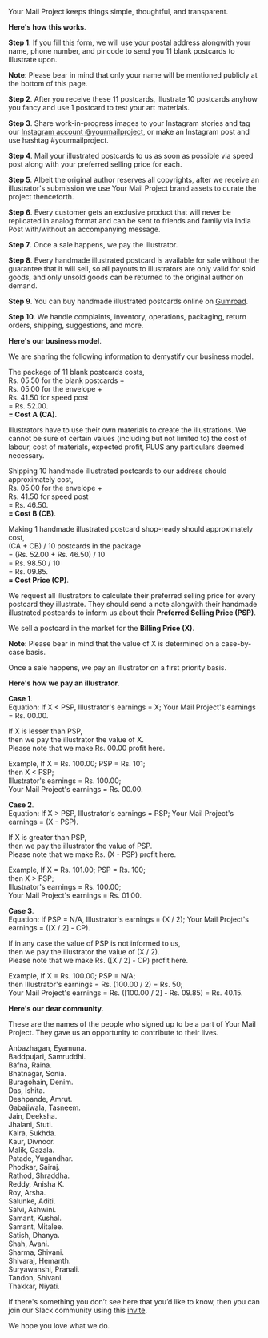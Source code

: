 Your Mail Project keeps things simple, thoughtful, and transparent.

**Here's how this works**.

**Step 1**. If you fill <a href="https://yourmailproject.typeform.com/to/krhWpQJZ" rel="noopener noreferrer" target="_blank">this</a> form, we will use your postal address alongwith your name, phone number, and pincode to send you 11 blank postcards to illustrate upon.

**Note**: Please bear in mind that only your name will be mentioned publicly at the bottom of this page.

**Step 2**. After you receive these 11 postcards, illustrate 10 postcards anyhow you fancy and use 1 postcard to test your art materials.

**Step 3**. Share work-in-progress images to your Instagram stories and tag our <a href="https://www.instagram.com/yourmailproject" rel="noopener noreferrer" target="_blank">Instagram account @yourmailproject</a>, or make an Instagram post and use hashtag #yourmailproject.

**Step 4**. Mail your illustrated postcards to us as soon as possible via speed post along with your preferred selling price for each.

**Step 5**. Albeit the original author reserves all copyrights, after we receive an illustrator's submission we use Your Mail Project brand assets to curate the project thenceforth.

**Step 6**. Every customer gets an exclusive product that will never be replicated in analog format and can be sent to friends and family via India Post with/without an accompanying message.

**Step 7**. Once a sale happens, we pay the illustrator.

**Step 8**. Every handmade illustrated postcard is available for sale without the guarantee that it will sell, so all payouts to illustrators are only valid for sold goods, and only unsold goods can be returned to the original author on demand.

**Step 9**. You can buy handmade illustrated postcards online on <a href="https://gumroad.com/yourmailproject" rel="noopener noreferrer" target="_blank">Gumroad</a>.

**Step 10**. We handle complaints, inventory, operations, packaging, return orders, shipping, suggestions, and more.

**Here's our business model**.

We are sharing the following information to demystify our business model.

The package of 11 blank postcards costs,  
Rs. 05.50 for the blank postcards +  
Rs. 05.00 for the envelope +  
Rs. 41.50 for speed post  
= Rs. 52.00.  
**= Cost A (CA)**.

Illustrators have to use their own materials to create the illustrations. We cannot be sure of certain values (including but not limited to) the cost of labour, cost of materials, expected profit, PLUS any particulars deemed necessary.

Shipping 10 handmade illustrated postcards to our address should approximately cost,  
Rs. 05.00 for the envelope +  
Rs. 41.50 for speed post  
= Rs. 46.50.  
**= Cost B (CB)**.

Making 1 handmade illustrated postcard shop-ready should approximately cost,  
(CA + CB) / 10 postcards in the package  
= (Rs. 52.00 + Rs. 46.50) / 10  
= Rs. 98.50 / 10  
= Rs. 09.85.  
**= Cost Price (CP)**.

We request all illustrators to calculate their preferred selling price for every postcard they illustrate. They should send a note alongwith their handmade illustrated postcards to inform us about their **Preferred Selling Price (PSP)**.

We sell a postcard in the market for the **Billing Price (X)**.

**Note**: Please bear in mind that the value of X is determined on a case-by-case basis.

Once a sale happens, we pay an illustrator on a first priority basis.

**Here's how we pay an illustrator**.

**Case 1**.  
Equation: If X < PSP, Illustrator's earnings = X; Your Mail Project's earnings = Rs. 00.00.

If X is lesser than PSP,  
then we pay the illustrator the value of X.  
Please note that we make Rs. 00.00 profit here.

Example, If X = Rs. 100.00; PSP = Rs. 101;  
then X < PSP;  
Illustrator's earnings = Rs. 100.00;  
Your Mail Project's earnings = Rs. 00.00.

**Case 2**.  
Equation: If X > PSP, Illustrator's earnings = PSP; Your Mail Project's earnings = (X - PSP).

If X is greater than PSP,  
then we pay the illustrator the value of PSP.  
Please note that we make Rs. (X - PSP) profit here.

Example, If X = Rs. 101.00; PSP = Rs. 100;  
then X > PSP;  
Illustrator's earnings = Rs. 100.00;  
Your Mail Project's earnings = Rs. 01.00.

**Case 3**.  
Equation: If PSP = N/A, Illustrator's earnings = (X / 2); Your Mail Project's earnings = ([X / 2] - CP).

If in any case the value of PSP is not informed to us,  
then we pay the illustrator the value of (X / 2).  
Please note that we make Rs. ([X / 2] - CP) profit here.

Example, If X = Rs. 100.00; PSP = N/A;  
then Illustrator's earnings = Rs. (100.00 / 2) = Rs. 50;  
Your Mail Project's earnings = Rs. ([100.00 / 2] - Rs. 09.85) = Rs. 40.15.

**Here's our dear community**.

These are the names of the people who signed up to be a part of Your Mail Project. They gave us an opportunity to contribute to their lives.

Anbazhagan, Eyamuna.  
Baddpujari, Samruddhi.  
Bafna, Raina.  
Bhatnagar, Sonia.  
Buragohain, Denim.  
Das, Ishita.  
Deshpande, Amrut.  
Gabajiwala, Tasneem.  
Jain, Deeksha.  
Jhalani, Stuti.  
Kalra, Sukhda.  
Kaur, Divnoor.  
Malik, Gazala.  
Patade, Yugandhar.  
Phodkar, Sairaj.  
Rathod, Shraddha.  
Reddy, Anisha K.  
Roy, Arsha.  
Salunke, Aditi.  
Salvi, Ashwini.  
Samant, Kushal.  
Samant, Mitalee.  
Satish, Dhanya.  
Shah, Avani.  
Sharma, Shivani.  
Shivaraj, Hemanth.  
Suryawanshi, Pranali.  
Tandon, Shivani.  
Thakkar, Niyati.

If there's something you don’t see here that you’d like to know, then you can join our Slack community using this <a href="https://join.slack.com/t/yourmailproject/shared_invite/zt-mmwv4scm-1RHUwuHiEQM0V~rxVX0BsA" rel="noopener noreferrer" target="_blank">invite</a>.

We hope you love what we do.
